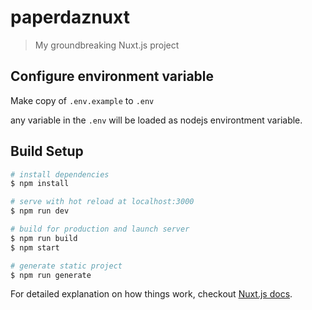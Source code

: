 # paperdaznuxt

> My groundbreaking Nuxt.js project

## Configure environment variable

Make copy of `.env.example` to `.env`

any variable in the `.env` will be loaded as nodejs environtment variable.

## Build Setup

``` bash
# install dependencies
$ npm install

# serve with hot reload at localhost:3000
$ npm run dev

# build for production and launch server
$ npm run build
$ npm start

# generate static project
$ npm run generate
```

For detailed explanation on how things work, checkout [Nuxt.js docs](https://nuxtjs.org).
